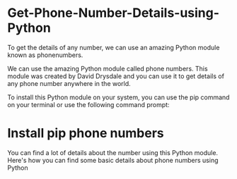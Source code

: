 # Get-Phone-Number-Details-using-Python
To get the details of any number, we can use an amazing Python module known as phonenumbers.

We can use the amazing Python module called phone numbers. This module was created by David Drysdale and you can use it to get details of any phone number anywhere in the world.

To install this Python module on your system, you can use the pip command on your terminal or use the following command prompt:

# Install pip phone numbers

You can find a lot of details about the number using this Python module. Here's how you can find some basic details about phone numbers using Python
